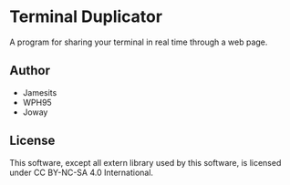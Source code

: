 # Terminal Duplicator

A program for sharing your terminal in real time through a web page.

## Author
 * Jamesits
 * WPH95
 * Joway

 ## License

 This software, except all extern library used by this software, is licensed under CC BY-NC-SA 4.0 International.
